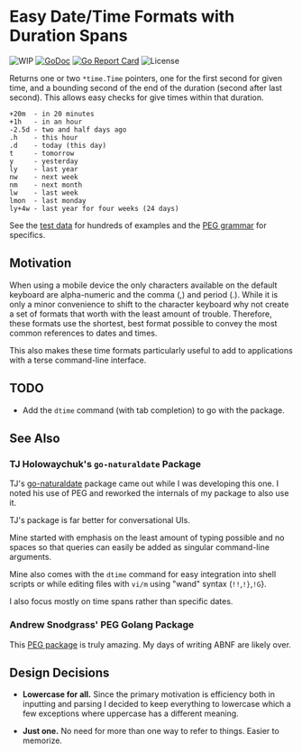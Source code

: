 # Easy Date/Time Formats with Duration Spans

![WIP](https://img.shields.io/badge/status-wip-red)
[![GoDoc](https://godoc.org/github.com/robmuh/dtime?status.svg)](https://godoc.org/github.com/robmuh/dtime)
[![Go Report Card](https://goreportcard.com/badge/github.com/robmuh/dtime)](https://goreportcard.com/report/github.com/robmuh/dtime)
![License](https://img.shields.io/github/license/robmuh/dtime)

Returns one or two `*time.Time` pointers, one for the first second for given time, and a bounding second of the end of the duration (second after last second). This allows easy checks for give times within that duration.

```
+20m  - in 20 minutes
+1h   - in an hour
-2.5d - two and half days ago
.h    - this hour 
.d    - today (this day)
t     - tomorrow 
y     - yesterday
ly    - last year
nw    - next week
nm    - next month
lw    - last week
lmon  - last monday
ly+4w - last year for four weeks (24 days)
```

See the [test data](testdata/dtime.yaml) for hundreds of examples and the [PEG grammar](grammar.peg) for specifics.

## Motivation

When using a mobile device the only characters available on the default keyboard are alpha-numeric and the comma (,) and period (.). While it is only a minor convenience to shift to the character keyboard why not create a set of formats that worth with the least amount of trouble. Therefore, these formats use the shortest, best format possible to convey the most common references to dates and times. 

This also makes these time formats particularly useful to add to applications with a terse command-line interface.

## TODO

* Add the `dtime` command (with tab completion) to go with the package.

## See Also

### TJ Holowaychuk's `go-naturaldate` Package

TJ's [go-naturaldate](https://github.com/tj/go-naturaldate) package came out while I was developing this one. I noted his use of PEG and reworked the internals of my package to also use it. 

TJ's package is far better for conversational UIs. 

Mine started with emphasis on the least amount of typing possible and no spaces so that queries can easily be added as singular command-line arguments. 

Mine also comes with the `dtime` command for easy integration into shell scripts or while editing files with `vi/m` using "wand" syntax (`!!`,`!}`,`!G`}. 

I also focus mostly on time spans rather than specific dates.

### Andrew Snodgrass' PEG Golang Package

This [PEG package](https://github.com/pointlander/peg) is truly amazing. My days of writing ABNF are likely over.

## Design Decisions

* **Lowercase for all.** Since the primary motivation is efficiency both in inputting and parsing I decided to keep everything to lowercase which a few exceptions where uppercase has a different meaning.

* **Just one.** No need for more than one way to refer to things. Easier to memorize. 
